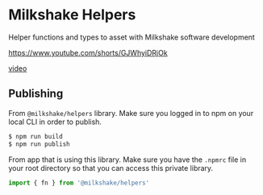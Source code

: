 # Milkshake Helpers

Helper functions and types to asset with Milkshake software development



https://www.youtube.com/shorts/GJWhyiDRjOk


[video](https://github.com/milkshakechat/milkshake/assets/96885027/6a80b351-9409-49ca-a729-2d9bc3dddefd)




## Publishing

From `@milkshake/helpers` library. Make sure you logged in to npm on your local CLI in order to publish.

```bash
$ npm run build
$ npm run publish
```

From app that is using this library. Make sure you have the `.npmrc` file in your root directory so that you can access this private library.

```js
import { fn } from '@milkshake/helpers'
```
